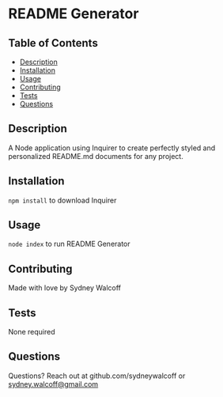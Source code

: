 # README Generator 

## Table of Contents
* [Description](#description)
* [Installation](#installation)
* [Usage](#usage) 
* [Contributing](#contributing)
* [Tests](#tests)
* [Questions](#questions)

## Description
A Node application using Inquirer to create perfectly styled and personalized README.md documents for any project.

## Installation
`npm install` to download Inquirer

## Usage
`node index` to run README Generator

## Contributing
Made with love by Sydney Walcoff

## Tests
None required

## Questions
Questions? Reach out at github.com/sydneywalcoff or sydney.walcoff@gmail.com